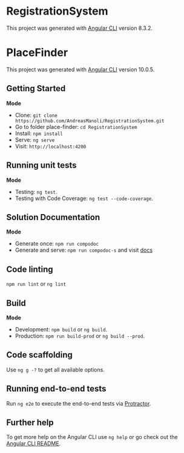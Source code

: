 # RegistrationSystem

This project was generated with [Angular CLI](https://github.com/angular/angular-cli) version 8.3.2.

# PlaceFinder

This project was generated with [Angular CLI](https://github.com/angular/angular-cli) version 10.0.5.

## Getting Started

**Mode**

- Clone: `git clone https://github.com/AndreasManoli/RegistrationSystem.git`
- Go to folder place-finder: `cd RegistrationSystem`
- Install: `npm install`
- Serve: `ng serve`
- Visit: `http://localhost:4200`

## Running unit tests

**Mode**

- Testing: `ng test`.
- Testing with Code Coverage: `ng test --code-coverage`.

## Solution Documentation

**Mode**

- Generate once: `npm run compodoc`
- Generate and serve: `npm run compodoc-s` and visit [docs](http://127.0.0.1:8080)

## Code linting

`npm run lint` or `ng lint`

## Build

**Mode**

- Development: `npm build` or `ng build`.
- Production: `npm run build-prod` or `ng build --prod`.

## Code scaffolding

Use `ng g -?` to get all available options.

## Running end-to-end tests

Run `ng e2e` to execute the end-to-end tests via [Protractor](http://www.protractortest.org/).

## Further help

To get more help on the Angular CLI use `ng help` or go check out the [Angular CLI README](https://github.com/angular/angular-cli/blob/master/README.md).
